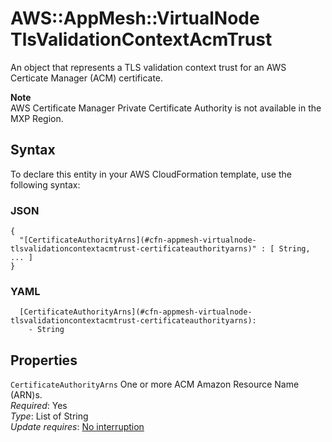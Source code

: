 # AWS::AppMesh::VirtualNode TlsValidationContextAcmTrust<a name="aws-properties-appmesh-virtualnode-tlsvalidationcontextacmtrust"></a>

An object that represents a TLS validation context trust for an AWS Certicate Manager \(ACM\) certificate\.

**Note**  
AWS Certificate Manager Private Certificate Authority is not available in the MXP Region\.

## Syntax<a name="aws-properties-appmesh-virtualnode-tlsvalidationcontextacmtrust-syntax"></a>

To declare this entity in your AWS CloudFormation template, use the following syntax:

### JSON<a name="aws-properties-appmesh-virtualnode-tlsvalidationcontextacmtrust-syntax.json"></a>

```
{
  "[CertificateAuthorityArns](#cfn-appmesh-virtualnode-tlsvalidationcontextacmtrust-certificateauthorityarns)" : [ String, ... ]
}
```

### YAML<a name="aws-properties-appmesh-virtualnode-tlsvalidationcontextacmtrust-syntax.yaml"></a>

```
  [CertificateAuthorityArns](#cfn-appmesh-virtualnode-tlsvalidationcontextacmtrust-certificateauthorityarns): 
    - String
```

## Properties<a name="aws-properties-appmesh-virtualnode-tlsvalidationcontextacmtrust-properties"></a>

`CertificateAuthorityArns`  <a name="cfn-appmesh-virtualnode-tlsvalidationcontextacmtrust-certificateauthorityarns"></a>
One or more ACM Amazon Resource Name \(ARN\)s\.  
*Required*: Yes  
*Type*: List of String  
*Update requires*: [No interruption](https://docs.aws.amazon.com/AWSCloudFormation/latest/UserGuide/using-cfn-updating-stacks-update-behaviors.html#update-no-interrupt)